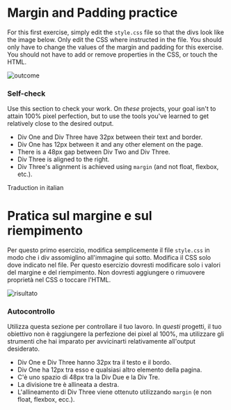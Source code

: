 # Margin and Padding practice

For this first exercise, simply edit the `style.css` file so that the divs look like the image below. Only edit the CSS where instructed in the file.  You should only have to change the values of the margin and padding for this exercise. You should not have to add or remove properties in the CSS, or touch the HTML.

![outcome](./desired-outcome.png)

### Self-check 
Use this section to check your work. On _these_ projects, your goal isn't to attain 100% pixel perfection, but to use the tools you've learned to get relatively close to the desired output.

- Div One and Div Three have 32px between their text and border.
- Div One has 12px between it and any other element on the page.
- There is a 48px gap between Div Two and Div Three.
- Div Three is aligned to the right.
- Div Three's alignment is achieved using `margin` (and not float, flexbox, etc.).


Traduction in italian

# Pratica sul margine e sul riempimento

Per questo primo esercizio, modifica semplicemente il file `style.css` in modo che i div assomiglino all'immagine qui sotto. Modifica il CSS solo dove indicato nel file. Per questo esercizio dovresti modificare solo i valori del margine e del riempimento. Non dovresti aggiungere o rimuovere proprietà nel CSS o toccare l'HTML.

![risultato](./risultato-desiderato.png)

### Autocontrollo
Utilizza questa sezione per controllare il tuo lavoro. In _questi_ progetti, il tuo obiettivo non è raggiungere la perfezione dei pixel al 100%, ma utilizzare gli strumenti che hai imparato per avvicinarti relativamente all'output desiderato.

- Div One e Div Three hanno 32px tra il testo e il bordo.
- Div One ha 12px tra esso e qualsiasi altro elemento della pagina.
- C'è uno spazio di 48px tra la Div Due e la Div Tre.
- La divisione tre è allineata a destra.
- L'allineamento di Div Three viene ottenuto utilizzando `margin` (e non float, flexbox, ecc.).
